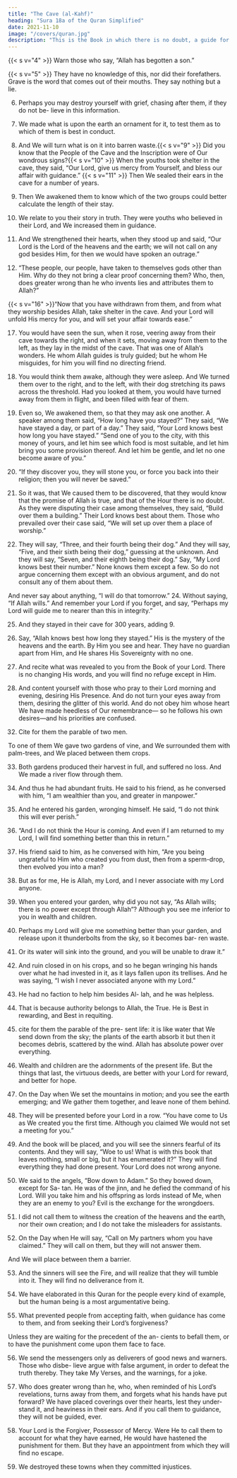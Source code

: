 ```yaml
---
title: "The Cave (al-Kahf)"
heading: "Sura 18a of the Quran Simplified"
date: 2021-11-10
image: "/covers/quran.jpg"
description: "This is the Book in which there is no doubt, a guide for the righteous."
---
```




<!-- 1. Praise be to Allah, who revealed the Book to
His servant, and allowed in it no distortion.{{< s v="2" >}}  Valuable—to warn of severe punishment
from Himself; and to deliver good news to the
believers who do righteous deeds, that they
will have an excellent reward.{{< s v="3" >}}  In
106
which they will abide forever. -->
{{< s v="4" >}}  Warn those who say, “Allah has begotten a son.”

{{< s v="5" >}}  They have no knowledge of this, nor did their forefathers. Grave is the word that
comes out of their mouths. They say nothing but a lie.

6. Perhaps you may destroy yourself with grief, chasing after them, if they do not be-
lieve in this information.

7. We made what is upon the earth an ornament for it, to test them as to which of them
is best in conduct.

8. And We will turn what is on it into barren waste.{{< s v="9" >}}  Did you know that the People of the Cave and the Inscription were of Our wondrous signs?{{< s v="10" >}}  When the youths took shelter in the cave, they said, “Our Lord, give us mercy from
Yourself, and bless our affair with guidance.”
{{< s v="11" >}}  Then We sealed their ears in the cave for a number of years.
12. Then We awakened them to know which of the two groups could better calculate the length of their stay.

13. We relate to you their story in truth. They were youths who believed in their Lord, and We increased them in guidance.

14. And We strengthened their hearts, when they stood up and said, “Our Lord is the Lord
of the heavens and the earth; we will not call on any god besides Him, for then we would
have spoken an outrage.”

15. “These people, our people, have taken to themselves gods other than Him. Why do
they not bring a clear proof concerning them? Who, then, does greater wrong than he who invents lies and attributes them to Allah?”

{{< s v="16" >}}“Now that you have withdrawn from them, and from what they worship besides Allah,
take shelter in the cave. And your Lord will unfold His mercy for you, and will set your
affair towards ease.”

17. You would have seen the sun, when it rose, veering away from their cave towards the
right, and when it sets, moving away from them to the left, as they lay in the midst of the
cave. That was one of Allah’s wonders. He whom Allah guides is truly guided; but he
whom He misguides, for him you will find no directing friend.

18. You would think them awake, although they were asleep. And We turned them over
to the right, and to the left, with their dog stretching its paws across the threshold. Had
you looked at them, you would have turned away from them in flight, and been filled with fear of them.

19. Even so, We awakened them, so that they may ask one another. A speaker among them
said, “How long have you stayed?” They said, “We have stayed a day, or part of a day.” They
said, “Your Lord knows best how long you have stayed.” “Send one of you to the city,
with this money of yours, and let him see which food is most suitable, and let him bring
you some provision thereof. And let him be gentle, and let no one become aware of you.”

20. “If they discover you, they will stone you, or force you back into their religion; then you
will never be saved.”

21. So it was, that We caused them to be discovered, that they would know that the
promise of Allah is true, and that of the Hour there is no doubt. As they were disputing
their case among themselves, they said, “Build over them a building.” Their Lord
knows best about them. Those who prevailed over their case said, “We will set up over them
a place of worship.”

22. They will say, “Three, and their fourth being their dog.” And they will say, “Five, and
their sixth being their dog,” guessing at the unknown. And they will say, “Seven, and
their eighth being their dog.” Say, “My Lord knows best their number.” None knows them
except a few. So do not argue concerning them except with an obvious argument, and
do not consult any of them about them.

And never say about anything, “I will do that tomorrow.”
24. Without saying, “If Allah wills.” And remember your Lord if you forget, and say,
“Perhaps my Lord will guide me to nearer than this in integrity.”

25. And they stayed in their cave for 300 years, adding 9.

26. Say, “Allah knows best how long they stayed.” His is the mystery of the heavens and
the earth. By Him you see and hear. They have no guardian apart from Him, and He
shares His Sovereignty with no one.

27. And recite what was revealed to you from the Book of your Lord. There is no changing
His words, and you will find no refuge except in Him.

28. And content yourself with those who pray to their Lord morning and evening, desiring
His Presence. And do not turn your eyes away from them, desiring the glitter of this
world. And do not obey him whose heart We have made heedless of Our remembrance—
so he follows his own desires—and his priorities are confused.

<!-- 29. And say, “The truth is from your Lord. Whoever wills—let him believe. And who-
ever wills—let him disbelieve”. We have pre-
pared for the unjust a Fire, whose curtains
will hem them in. And when they cry for re-
lief, they will be relieved with water like mol-
ten brass, which scalds the faces. What a miserable drink, and what a terrible place.
30. As for those who believe and lead a right-
eous life—We will not waste the reward of
those who work righteousness.
31. These will have the Gardens of Eden, be-
neath which rivers flow. Reclining on com-
fortable furnishings, they will be adorned
with bracelets of gold, and will wear green
garments of silk and brocade. What a won-
derful reward, and what an excellent resting-
place. -->



32. Cite for them the parable of two men.

To one of them We gave two gardens of vine, and We surrounded them with palm-trees,
and We placed between them crops.

33. Both gardens produced their harvest in full, and suffered no loss. And We made a
river flow through them.

34. And thus he had abundant fruits. He said to his friend, as he conversed with him, “I am
wealthier than you, and greater in manpower.”

35. And he entered his garden, wronging himself. He said, “I do not think this will ever perish.”

36. “And I do not think the Hour is coming.
And even if I am returned to my Lord, I will
find something better than this in return.”

37. His friend said to him, as he conversed with him, “Are you being ungrateful to Him
who created you from dust, then from a
sperm-drop, then evolved you into a man?

38. But as for me, He is Allah, my Lord, and I never associate with my Lord anyone.
39. When you entered your garden, why did you not say, “As Allah wills; there is no power
except through Allah”? Although you see me inferior to you in wealth and children.

40. Perhaps my Lord will give me something better than your garden, and release upon it
thunderbolts from the sky, so it becomes bar-
ren waste.

41. Or its water will sink into the ground, and
you will be unable to draw it.”

42. And ruin closed in on his crops, and so he
began wringing his hands over what he had
invested in it, as it lays fallen upon its trellises.
And he was saying, “I wish I never associated
anyone with my Lord.”
43. He had no faction to help him besides Al-
lah, and he was helpless.
44. That is because authority belongs to Allah,
the True. He is Best in rewarding, and Best in
requiting.


45. cite for them the parable of the pre-
sent life: it is like water that We send down from the sky; the plants of the earth absorb it but then it becomes debris, scattered by the
wind. Allah has absolute power over everything.

46. Wealth and children are the adornments of the present life. But the things that last, the
virtuous deeds, are better with your Lord for reward, and better for hope.

47. On the Day when We set the mountains in motion; and you see the earth emerging; and
We gather them together, and leave none of them behind.

48. They will be presented before your Lord in a row. “You have come to Us as We created
you the first time. Although you claimed We would not set a meeting for you.”

49. And the book will be placed, and you will see the sinners fearful of its contents. And
they will say, “Woe to us! What is with this book that leaves nothing, small or big, but it
has enumerated it?” They will find everything they had done present. Your Lord does not
wrong anyone.

50. We said to the angels, “Bow down to
Adam.” So they bowed down, except for Sa-
tan. He was of the jinn, and he defied the
command of his Lord. Will you take him and
his offspring as lords instead of Me, when
they are an enemy to you? Evil is the exchange for the wrongdoers.

51. I did not call them to witness the creation
of the heavens and the earth, nor their own
creation; and I do not take the misleaders for
assistants.

52. On the Day when He will say, “Call on My partners whom you have claimed.” They will
call on them, but they will not answer them.

And We will place between them a barrier.

53. And the sinners will see the Fire, and will realize that they will tumble into it. They will
find no deliverance from it.

54. We have elaborated in this Quran for the people every kind of example, but the human
being is a most argumentative being.

55. What prevented people from accepting faith, when guidance has come to them, and
from seeking their Lord’s forgiveness? 

Unless they are waiting for the precedent of the an-
cients to befall them, or to have the punishment come upon them face to face.

56. We send the messengers only as deliverers of good news and warners. Those who disbe-
lieve argue with false argument, in order to defeat the truth thereby. They take My
Verses, and the warnings, for a joke.


57. Who does greater wrong than he, who, when reminded of his Lord’s revelations,
turns away from them, and forgets what his
hands have put forward? We have placed
coverings over their hearts, lest they under-
stand it, and heaviness in their ears. And if
you call them to guidance, they will not be
guided, ever.

58. Your Lord is the Forgiver, Possessor of Mercy. Were He to call them to account for
what they have earned, He would have hastened the punishment for them. But they
have an appointment from which they will find no escape.

59. We destroyed these towns when they committed injustices<!-- , and We set
for their destruction an appointed time -->.

